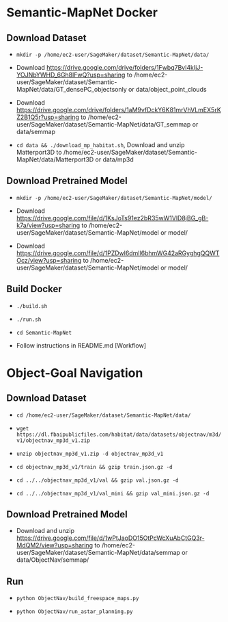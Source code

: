 # Semantic-MapNet Docker

## Download Dataset

* `mkdir -p /home/ec2-user/SageMaker/dataset/Semantic-MapNet/data/`

* Download https://drive.google.com/drive/folders/1Fwbq7Bvl4kIjJ-YOJNbYWHD_6Gh8lFwQ?usp=sharing to /home/ec2-user/SageMaker/dataset/Semantic-MapNet/data/GT_densePC_objectsonly or data/object_point_clouds

* Download https://drive.google.com/drive/folders/1aM9vfDckY6K81mrVhVLmEX5rKZ2B1Q5r?usp=sharing to /home/ec2-user/SageMaker/dataset/Semantic-MapNet/data/GT_semmap or data/semmap

* `cd data && ./download_mp_habitat.sh`, Download and unzip Matterport3D to /home/ec2-user/SageMaker/dataset/Semantic-MapNet/data/Matterport3D or data/mp3d

## Download Pretrained Model

* `mkdir -p /home/ec2-user/SageMaker/dataset/Semantic-MapNet/model/`

* Download https://drive.google.com/file/d/1KsJoTs91ez2bR35wW1VlD8jBG_gB-k7a/view?usp=sharing to /home/ec2-user/SageMaker/dataset/Semantic-MapNet/model or model/

* Download https://drive.google.com/file/d/1PZDwl6dmIl6bhmWG42aRGyghgQQWTOcz/view?usp=sharing to /home/ec2-user/SageMaker/dataset/Semantic-MapNet/model or model/

## Build Docker

* `./build.sh`

* `./run.sh`

* `cd Semantic-MapNet`

* Follow instructions in README.md [Workflow]

# Object-Goal Navigation

## Download Dataset

* `cd /home/ec2-user/SageMaker/dataset/Semantic-MapNet/data/`

* `wget https://dl.fbaipublicfiles.com/habitat/data/datasets/objectnav/m3d/v1/objectnav_mp3d_v1.zip`

* `unzip objectnav_mp3d_v1.zip -d objectnav_mp3d_v1`

* `cd objectnav_mp3d_v1/train && gzip train.json.gz -d`

* `cd ../../objectnav_mp3d_v1/val && gzip val.json.gz -d`

* `cd ../../objectnav_mp3d_v1/val_mini && gzip val_mini.json.gz -d`

## Download Pretrained Model

* Download and unzip https://drive.google.com/file/d/1wPtJaoDO15OtPcWcXuAbCtGQ3r-MdQM2/view?usp=sharing to /home/ec2-user/SageMaker/dataset/Semantic-MapNet/data/semmap or data/ObjectNav/semmap/

## Run

* `python ObjectNav/build_freespace_maps.py`

* `python ObjectNav/run_astar_planning.py`
